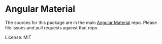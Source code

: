 Angular Material
=======

The sources for this package are in the main [Angular Material](https://github.com/angular/material2) repo. Please file issues and pull requests against that repo.

License: MIT